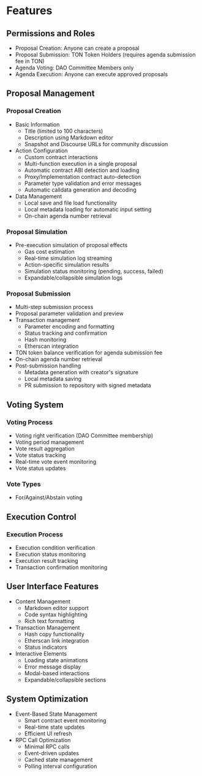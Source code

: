 # Features

## Permissions and Roles
- Proposal Creation: Anyone can create a proposal
- Proposal Submission: TON Token Holders (requires agenda submission fee in TON)
- Agenda Voting: DAO Committee Members only
- Agenda Execution: Anyone can execute approved proposals

## Proposal Management

### Proposal Creation
- Basic Information
  - Title (limited to 100 characters)
  - Description using Markdown editor
  - Snapshot and Discourse URLs for community discussion
- Action Configuration
  - Custom contract interactions
  - Multi-function execution in a single proposal
  - Automatic contract ABI detection and loading
  - Proxy/Implementation contract auto-detection
  - Parameter type validation and error messages
  - Automatic calldata generation and decoding
- Data Management
  - Local save and file load functionality
  - Local metadata loading for automatic input setting
  - On-chain agenda number retrieval

### Proposal Simulation
- Pre-execution simulation of proposal effects
  - Gas cost estimation
  - Real-time simulation log streaming
  - Action-specific simulation results
  - Simulation status monitoring (pending, success, failed)
  - Expandable/collapsible simulation logs

### Proposal Submission
- Multi-step submission process
- Proposal parameter validation and preview
- Transaction management
  - Parameter encoding and formatting
  - Status tracking and confirmation
  - Hash monitoring
  - Etherscan integration
- TON token balance verification for agenda submission fee
- On-chain agenda number retrieval
- Post-submission handling
  - Metadata generation with creator's signature
  - Local metadata saving
  - PR submission to repository with signed metadata

## Voting System

### Voting Process
- Voting right verification (DAO Committee membership)
- Voting period management
- Vote result aggregation
- Vote status tracking
- Real-time vote event monitoring
- Vote status updates

### Vote Types
- For/Against/Abstain voting

## Execution Control

### Execution Process
- Execution condition verification
- Execution status monitoring
- Execution result tracking
- Transaction confirmation monitoring

## User Interface Features
- Content Management
  - Markdown editor support
  - Code syntax highlighting
  - Rich text formatting
- Transaction Management
  - Hash copy functionality
  - Etherscan link integration
  - Status indicators
- Interactive Elements
  - Loading state animations
  - Error message display
  - Modal-based interactions
  - Expandable/collapsible sections

## System Optimization
- Event-Based State Management
  - Smart contract event monitoring
  - Real-time state updates
  - Efficient UI refresh
- RPC Call Optimization
  - Minimal RPC calls
  - Event-driven updates
  - Cached state management
  - Polling interval configuration

